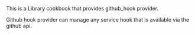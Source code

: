 This is a Library cookbook that provides github_hook provider. 

Github hook provider can manage any service hook that is available via the 
github api. 
